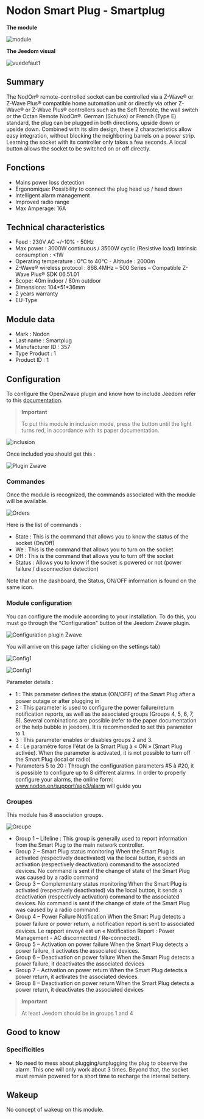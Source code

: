 # Nodon Smart Plug - Smartplug

**The module**

![module](images/nodon.smartplug/module.jpg)

**The Jeedom visual**

![vuedefaut1](images/nodon.smartplug/vuedefaut1.jpg)

## Summary

The NodOn® remote-controlled socket can be controlled via a Z-Wave® or Z-Wave Plus® compatible home automation unit or directly via other Z-Wave® or Z-Wave Plus® controllers such as the Soft Remote, the wall switch or the Octan Remote NodOn®. German (Schuko) or French (Type E) standard, the plug can be plugged in both directions, upside down or upside down. Combined with its slim design, these 2 characteristics allow easy integration, without blocking the neighboring barrels on a power strip. Learning the socket with its controller only takes a few seconds. A local button allows the socket to be switched on or off directly.

## Fonctions

-   Mains power loss detection
-   Ergonomique: Possibility to connect the plug head up / head down
-   Intelligent alarm management
-   Improved radio range
-   Max Amperage: 16A

## Technical characteristics

-   Feed : 230V AC +/-10% - 50Hz
-   Max power : 3000W continuous / 3500W cyclic (Resistive load) Intrinsic consumption : &lt;1W
-   Operating temperature : 0°C to 40°C - Altitude : 2000m
-   Z-Wave® wireless protocol : 868.4MHz – 500 Series – Compatible Z-Wave Plus® SDK 06.51.01
-   Scope: 40m indoor / 80m outdoor
-   Dimensions: 104\*51\*36mm
-   2 years warranty
-   EU-Type

## Module data

-   Mark : Nodon
-   Last name : Smartplug
-   Manufacturer ID : 357
-   Type Product : 1
-   Product ID : 1

## Configuration

To configure the OpenZwave plugin and know how to include Jeedom refer to this [documentation](https://doc.jeedom.com/en_US/plugins/automation%20protocol/openzwave/).

> **Important**
>
> To put this module in inclusion mode, press the button until the light turns red, in accordance with its paper documentation.

![inclusion](images/nodon.smartplug/inclusion.jpg)

Once included you should get this :

![Plugin Zwave](images/nodon.smartplug/information.jpg)

### Commandes

Once the module is recognized, the commands associated with the module will be available.

![Orders](images/nodon.smartplug/commandes.jpg)

Here is the list of commands :

-   State : This is the command that allows you to know the status of the socket (On/Off)
-   We : This is the command that allows you to turn on the socket
-   Off : This is the command that allows you to turn off the socket
-   Status : Allows you to know if the socket is powered or not (power failure / disconnection detection)

Note that on the dashboard, the Status, ON/OFF information is found on the same icon.

### Module configuration

You can configure the module according to your installation. To do this, you must go through the "Configuration" button of the Jeedom Zwave plugin.

![Configuration plugin Zwave](images/plugin/bouton_configuration.jpg)

You will arrive on this page (after clicking on the settings tab)

![Config1](images/nodon.smartplug/config1.jpg)

![Config1](images/nodon.smartplug/config2.jpg)

Parameter details :

-   1 : This parameter deﬁnes the status (ON/OFF) of the Smart Plug after a power outage or after plugging in
-   2 : This parameter is used to configure the power failure/return notification reports, as well as the associated groups (Groups 4, 5, 6, 7, 8). Several combinations are possible (refer to the paper documentation or the help bubble in jeedom). It is recommended to set this parameter to 1.
-   3 : This parameter enables or disables groups 2 and 3.
-   4 : Le paramètre force l'état de la Smart Plug à « ON » (Smart Plug activée). When the parameter is activated, it is not possible to turn off the Smart Plug (local or radio)
-   Parameters 5 to 20 : Through the configuration parameters \#5 à \#20, it is possible to conﬁgure up to 8 different alarms. In order to properly configure your alarms, the online form: www.nodon.en/support/asp3/alarm will guide you

### Groupes

This module has 8 association groups.

![Groupe](images/nodon.smartplug/groupe.jpg)

-   Group 1 – Lifeline : This group is generally used to report information from the Smart Plug to the main network controller.
-   Group 2 – Smart Plug status monitoring When the Smart Plug is activated (respectively deactivated) via the local button, it sends an activation (respectively deactivation) command to the associated devices. No command is sent if the change of state of the Smart Plug was caused by a radio command
-   Group 3 – Complementary status monitoring When the Smart Plug is activated (respectively deactivated) via the local button, it sends a deactivation (respectively activation) command to the associated devices. No command is sent if the change of state of the Smart Plug was caused by a radio command.
-   Group 4 – Power Failure Notiﬁcation When the Smart Plug detects a power failure or power return, a notiﬁcation report is sent to associated devices. Le rapport envoyé est un « Notiﬁcation Report : Power Management - AC disconnected / Re-connected).
-   Group 5 – Activation on power failure When the Smart Plug detects a power failure, it activates the associated devices.
-   Group 6 – Deactivation on power failure When the Smart Plug detects a power failure, it deactivates the associated devices
-   Group 7 – Activation on power return When the Smart Plug detects a power return, it activates the associated devices.
-   Group 8 – Deactivation on power return When the Smart Plug detects a power return, it deactivates the associated devices

> **Important**
>
> At least Jeedom should be in groups 1 and 4

## Good to know

### Specificities

-   No need to mess about plugging/unplugging the plug to observe the alarm. This one will only work about 3 times. Beyond that, the socket must remain powered for a short time to recharge the internal battery.

## Wakeup

No concept of wakeup on this module.
